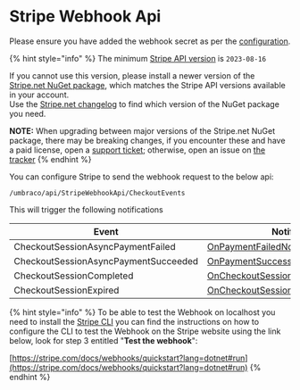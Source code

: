 # Stripe Webhook Api

Please ensure you have added the webhook secret as per the [configuration](../../configuration.md).

{% hint style="info" %}
The minimum [Stripe API version](https://dashboard.stripe.com/developers) is `2023-08-16`

If you cannot use this version, please install a newer version of the [Stripe.net NuGet package](https://www.nuget.org/packages/Stripe.net), which matches the Stripe API versions available in your account.\
Use the [Stripe.net changelog](https://github.com/stripe/stripe-dotnet/blob/master/CHANGELOG.md) to find which version of the NuGet package you need.

**NOTE:** When upgrading between major versions of the Stripe.net NuGet package, there may be breaking changes, if you encounter these and have a paid license, open a [support ticket](../../../../../support/support-tickets.md); otherwise, open an issue on [the tracker](https://github.com/UmbHost/UmbCheckout/issues)
{% endhint %}

You can configure Stripe to send the webhook request to the below api:

`/umbraco/api/StripeWebhookApi/CheckoutEvents`

This will trigger the following notifications

| Event                                | Notification                                                                                            |
| ------------------------------------ | ------------------------------------------------------------------------------------------------------- |
| CheckoutSessionAsyncPaymentFailed    | [OnPaymentFailedNotification](../../notifications/onpaymentfailednotification.md)                       |
| CheckoutSessionAsyncPaymentSucceeded | [OnPaymentSuccessNotification](../../notifications/onpaymentsuccessnotification.md)                     |
| CheckoutSessionCompleted             | [OnCheckoutSessionCompletedNotification](../../notifications/oncheckoutsessioncompletednotification.md) |
| CheckoutSessionExpired               | [OnCheckoutSessionExpiredNotification](../../notifications/oncheckoutsessionexpirednotification.md)     |



{% hint style="info" %}
To be able to test the Webhook on localhost you need to install the [Stripe CLI](https://github.com/stripe/stripe-cli) you can find the instructions on how to configure the CLI to test the Webhook on the Stripe website using the link below, look for step 3 entitled "**Test the webhook**":

[https://stripe.com/docs/webhooks/quickstart?lang=dotnet#run](https://stripe.com/docs/webhooks/quickstart?lang=dotnet#run)
{% endhint %}

